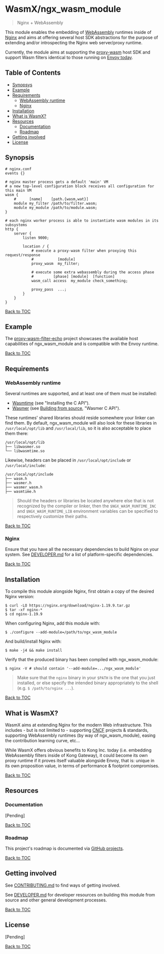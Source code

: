 # WasmX/ngx_wasm_module

> Nginx + WebAssembly

This module enables the embedding of [WebAssembly](https://webassembly.org/)
runtimes inside of [Nginx](https://nginx.org/) and aims at offering several host
SDK abstractions for the purpose of extending and/or introspecting the Nginx web
server/proxy runtime.

Currently, the module aims at supporting the
[proxy-wasm](https://github.com/proxy-wasm/spec) host SDK and support Wasm
filters identical to those running on
[Envoy today](https://www.envoyproxy.io/docs/envoy/latest/configuration/http/http_filters/wasm_filter.html).

## Table of Contents

- [Synopsys](#synopsys)
- [Example](#example)
- [Requirements](#requirements)
    - [WebAssembly runtime](#webassembly-runtime)
    - [Nginx](#nginx)
- [Installation](#installation)
- [What is WasmX?](#what-is-wasmx)
- [Resources](#resources)
    - [Documentation](#documentation)
    - [Roadmap](#roadmap)
- [Getting involved](#getting-involved)
- [License](#license)

## Synopsis

```nginx
# nginx.conf
events {}

# nginx master process gets a default 'main' VM
# a new top-level configuration block receives all configuration for this main VM
wasm {
    #      [name]    [path.{wasm,wat}]
    module my_filter /path/to/filter.wasm;
    module my_module /path/to/module.wasm;
}

# each nginx worker process is able to instantiate wasm modules in its subsystems
http {
    server {
        listen 9000;

        location / {
            # execute a proxy-wasm filter when proxying this request/response
            #           [module]
            proxy_wasm  my_filter;

            # execute some extra webassembly during the access phase
            #         [phase] [module]  [function]
            wasm_call access  my_module check_something;

            proxy_pass  ...;
        }
    }
}
```

[Back to TOC](#table-of-contents)

## Example

The
[proxy-wasm-filter-echo](https://github.com/wasmx-proxy/proxy-wasm-filter-echo/)
project showcases the available host capabilities of ngx_wasm_module and is
compatible with the Envoy runtime.

[Back to TOC](#table-of-contents)

## Requirements

### WebAssembly runtime

Several runtimes are supported, and at least one of them must be installed:

- [Wasmtime](https://docs.wasmtime.dev/c-api/) (see "Installing the C API").
- [Wasmer](https://github.com/wasmerio/wasmer) (see [Building from
  source](https://docs.wasmer.io/ecosystem/wasmer/building-from-source), "Wasmer
  C API").

These runtimes' shared libraries should reside somewhere your linker can find
them. By default, ngx_wasm_module will also look for these libraries in
`/usr/local/opt/lib` and `/usr/local/lib`, so it is also acceptable to place
them there:

```
/usr/local/opt/lib
├── libwasmer.so
└── libwasmtime.so
```

Likewise, headers can be placed in `/usr/local/opt/include` or
`/usr/local/include`:

```
/usr/local/opt/include
├── wasm.h
├── wasmer.h
├── wasmer_wasm.h
├── wasmtime.h
```

> Should the headers or libraries be located anywhere else that is not
  recognized by the compiler or linker, then the `$NGX_WASM_RUNTIME_INC` and
  `$NGX_WASM_RUNTIME_LIB` environment variables can be specified to respectively
  customize their paths.

[Back to TOC](#table-of-contents)

### Nginx

Ensure that you have all the necessary dependencies to build Nginx on your
system. See [DEVELOPER.md](#developer.md) for a list of platform-specific
dependencies.

[Back to TOC](#table-of-contents)

## Installation

To compile this module alongside Nginx, first obtain a copy of the desired
Nginx version:

```
$ curl -LO https://nginx.org/download/nginx-1.19.9.tar.gz
$ tar -xf nginx-*
$ cd nginx-1.19.9
```

When configuring Nginx, add this module with:

```
$ ./configure --add-module=/path/to/ngx_wasm_module
```

And build/install Nginx with:

```
$ make -j4 && make install
```

Verify that the produced binary has been compiled with ngx_wasm_module:

```
$ nginx -V # should contain '--add-module=.../ngx_wasm_module'
```

> Make sure that the `nginx` binary in your `$PATH` is the one that you just
  installed, or else specify the intended binary appropriately to the shell
  (e.g.  `$ /path/to/nginx ...`).

[Back to TOC](#table-of-contents)

## What is WasmX?

WasmX aims at extending Nginx for the modern Web infrastructure. This includes -
but is not limited to - supporting [CNCF](https://www.cncf.io/) projects &
standards, supporting WebAssembly runtimes (by way of ngx_wasm_module), easing
the contribution learning curve, etc...

While WasmX offers obvious benefits to Kong Inc. today (i.e. embedding
WebAssembly filters inside of Kong Gateway), it could become its own proxy
runtime if it proves itself valuable alongside Envoy, that is: unique in its own
proposition value, in terms of performance & footprint compromises.

[Back to TOC](#table-of-contents)

## Resources

### Documentation

[Pending]

[Back to TOC](#table-of-contents)

### Roadmap

This project's roadmap is documented via [GitHub
projects](https://github.com/Kong/ngx_wasm_module/projects).

[Back to TOC](#table-of-contents)

## Getting involved

See [CONTRIBUTING.md](CONTRIBUTING.md) to find ways of getting involved.

See [DEVELOPER.md](DEVELOPER.md) for developer resources on building this module
from source and other general development processes.

[Back to TOC](#table-of-contents)

## License

[Pending]

[Back to TOC](#table-of-contents)

